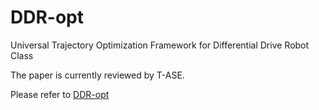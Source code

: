 # DDR-opt
Universal Trajectory Optimization Framework for Differential Drive Robot Class

The paper is currently reviewed by T-ASE. 

Please refer to [DDR-opt](https://zju-fast-lab.github.io/DDR-opt/)